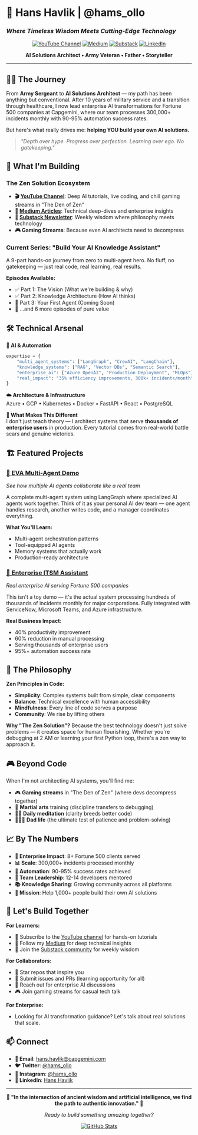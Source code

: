 # 🌿 **Hans Havlik | @hams_ollo**
### *Where Timeless Wisdom Meets Cutting-Edge Technology*

<div align="center">
  
[![YouTube Channel](https://img.shields.io/badge/YouTube-The%20Zen%20Solution-red?style=for-the-badge&logo=youtube)](https://www.youtube.com/@the_zen_solution)
[![Medium](https://img.shields.io/badge/Medium-@hams__ollo-black?style=for-the-badge&logo=medium)](https://medium.com/@hams_ollo)
[![Substack](https://img.shields.io/badge/Substack-Newsletter-orange?style=for-the-badge&logo=substack)](https://substack.com/@thezensolution)
[![LinkedIn](https://img.shields.io/badge/LinkedIn-Connect-blue?style=for-the-badge&logo=linkedin)](https://www.linkedin.com/in/hans-havlik-86178979/)

**AI Solutions Architect • Army Veteran • Father • Storyteller**

</div>

---

## 🧘‍♂️ **The Journey**

From **Army Sergeant** to **AI Solutions Architect** — my path has been anything but conventional. After 10 years of military service and a transition through healthcare, I now lead enterprise AI transformations for Fortune 500 companies at Capgemini, where our team processes 300,000+ incidents monthly with 90-95% automation success rates.

But here's what really drives me: **helping YOU build your own AI solutions.**

> *"Depth over hype. Progress over perfection. Learning over ego. No gatekeeping."*

## 🎥 **What I'm Building**

### **The Zen Solution Ecosystem**
- **🎬 [YouTube Channel](https://www.youtube.com/@the_zen_solution)**: Deep AI tutorials, live coding, and chill gaming streams in "The Den of Zen"
- **📝 [Medium Articles](https://medium.com/@hams_ollo)**: Technical deep-dives and enterprise insights  
- **💌 [Substack Newsletter](https://substack.com/@thezensolution)**: Weekly wisdom where philosophy meets technology
- **🎮 Gaming Streams**: Because even AI architects need to decompress

### **Current Series: "Build Your AI Knowledge Assistant"**
A 9-part hands-on journey from zero to multi-agent hero. No fluff, no gatekeeping — just real code, real learning, real results.

**Episodes Available:**
- ✅ Part 1: The Vision (What we're building & why)
- ✅ Part 2: Knowledge Architecture (How AI thinks)
- 🔄 Part 3: Your First Agent (Coming Soon)
- 📅 ...and 6 more episodes of pure value

## 🛠️ **Technical Arsenal**

**🤖 AI & Automation**
```python
expertise = {
    "multi_agent_systems": ["LangGraph", "CrewAI", "LangChain"],
    "knowledge_systems": ["RAG", "Vector DBs", "Semantic Search"],
    "enterprise_ai": ["Azure OpenAI", "Production Deployment", "MLOps"],
    "real_impact": "35% efficiency improvements, 300k+ incidents/month"
}
```

**☁️ Architecture & Infrastructure**  
Azure • GCP • Kubernetes • Docker • FastAPI • React • PostgreSQL

**🎯 What Makes This Different**  
I don't just teach theory — I architect systems that serve **thousands of enterprise users** in production. Every tutorial comes from real-world battle scars and genuine victories.

## 🏗️ **Featured Projects**

### [🤖 EVA Multi-Agent Demo](https://github.com/Hams-Ollo/EVA_Demo)
*See how multiple AI agents collaborate like a real team*

A complete multi-agent system using LangGraph where specialized AI agents work together. Think of it as your personal AI dev team — one agent handles research, another writes code, and a manager coordinates everything.

**What You'll Learn:**
- Multi-agent orchestration patterns
- Tool-equipped AI agents  
- Memory systems that actually work
- Production-ready architecture

### [🏢 Enterprise ITSM Assistant](https://github.com/Hams-Ollo/gadm-work-assistant)
*Real enterprise AI serving Fortune 500 companies*

This isn't a toy demo — it's the actual system processing hundreds of thousands of incidents monthly for major corporations. Fully integrated with ServiceNow, Microsoft Teams, and Azure infrastructure.

**Real Business Impact:**
- 40% productivity improvement
- 60% reduction in manual processing  
- Serving thousands of enterprise users
- 95%+ automation success rate

## 🌱 **The Philosophy**

**Zen Principles in Code:**
- **Simplicity**: Complex systems built from simple, clear components
- **Balance**: Technical excellence with human accessibility  
- **Mindfulness**: Every line of code serves a purpose
- **Community**: We rise by lifting others

**Why "The Zen Solution"?**
Because the best technology doesn't just solve problems — it creates space for human flourishing. Whether you're debugging at 2 AM or learning your first Python loop, there's a zen way to approach it.

## 🎮 **Beyond Code**

When I'm not architecting AI systems, you'll find me:
- 🎮 **Gaming streams** in "The Den of Zen" (where devs decompress together)
- 🥋 **Martial arts** training (discipline transfers to debugging)
- 🧘‍♂️ **Daily meditation** (clarity breeds better code)
- 👨‍👧‍👦 **Dad life** (the ultimate test of patience and problem-solving)

## 📈 **By The Numbers**

- **🏢 Enterprise Impact**: 8+ Fortune 500 clients served
- **📊 Scale**: 300,000+ incidents processed monthly  
- **🤖 Automation**: 90-95% success rates achieved
- **👥 Team Leadership**: 12-14 developers mentored
- **📚 Knowledge Sharing**: Growing community across all platforms
- **🎯 Mission**: Help 1,000+ people build their own AI solutions

## 🤝 **Let's Build Together**

**For Learners:**
- 🎥 Subscribe to the [YouTube channel](https://www.youtube.com/@the_zen_solution) for hands-on tutorials
- 📖 Follow my [Medium](https://medium.com/@hams_ollo) for deep technical insights
- 💌 Join the [Substack community](https://substack.com/@thezensolution) for weekly wisdom

**For Collaborators:**
- 🌟 Star repos that inspire you
- 🐛 Submit issues and PRs (learning opportunity for all)
- 💬 Reach out for enterprise AI discussions
- 🎮 Join gaming streams for casual tech talk

**For Enterprise:**
- Looking for AI transformation guidance? Let's talk about real solutions that scale.

## 📫 **Connect**

- **📧 Email**: [hans.havlik@capgemini.com](mailto:hans.havlik@capgemini.com)
- **🐦 Twitter**: [@hams_ollo](https://twitter.com/hams_ollo)  
- **📸 Instagram**: [@hams_ollo](https://www.instagram.com/hams_ollo/)
- **💼 LinkedIn**: [Hans Havlik](https://www.linkedin.com/in/hans-havlik-86178979/)

---

<div align="center">
  
**🌿 "In the intersection of ancient wisdom and artificial intelligence, we find the path to authentic innovation." 🌿**

*Ready to build something amazing together?*

[![GitHub Stats](https://github-readme-stats.vercel.app/api?username=Hams-Ollo&show_icons=true&theme=tokyonight)](https://github.com/Hams-Ollo)

</div>
